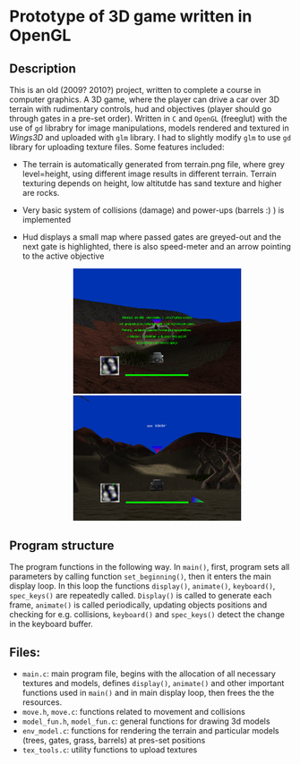 # Prototype of 3D game written in OpenGL
## Description
This is an old (2009? 2010?) project, written to complete a course in computer graphics. A 3D game, where the player can drive a car over 3D terrain with rudimentary controls, hud and objectives (player should go through gates in a pre-set order). Written in `C` and `OpenGL` (freeglut) with the use of `gd` librabry for image manipulations, models rendered and textured in *Wings3D* and uploaded with `glm` library. I had to slightly modify `glm` to use `gd` library for uploading texture files. Some features included:

* The terrain is automatically generated from terrain.png file, where grey level=height, using different image results in different terrain. Terrain texturing depends on height, low altitutde has sand texture and higher are rocks.
* Very basic system of collisions (damage) and power-ups (barrels :) ) is implemented
* Hud displays a small map where passed gates are greyed-out and the next gate is highlighted, there is also speed-meter and an arrow pointing to the active objective

  <p align="center"> <img src="screen1.png" width=300> <img src="screen2.png" width=300> </p>

## Program structure

The program functions in the following way. In `main()`, first, program sets all parameters by calling function `set_beginning()`, then it enters the main display loop. In this loop the functions `display()`, `animate()`, `keyboard()`, `spec_keys()` are repeatedly called. `Display()` is called to generate each frame, `animate()` is called periodically, updating objects positions and checking for e.g. collisions, `keyboard()` and `spec_keys()` detect the change in the keyboard buffer. 

## Files:
* `main.c`: main program file, begins with the allocation of all necessary textures and models, defines `display()`, `animate()` and other important functions used in `main()` and in main display loop, then frees the the resources. 
* `move.h`, `move.c`: functions related to movement and collisions
* `model_fun.h`, `model_fun.c`: general functions for drawing 3d models
* `env_model.c`: functions for rendering the terrain and particular models (trees, gates, grass, barrels) at pres-set positions
* `tex_tools.c`: utility functions to upload textures
